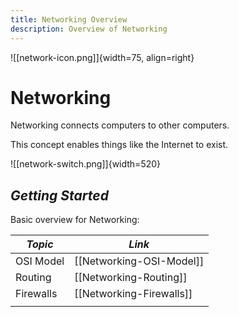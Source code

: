 ```yaml
---
title: Networking Overview
description: Overview of Networking
---
```


<!---- Image: Logo, Width 75 --------->
![[network-icon.png]]{width=75, align=right}

# Networking
Networking connects computers to other computers.

This concept enables things like the Internet to exist.

![[network-switch.png]]{width=520}

<!-- How Does It Fit Into Process?  -->

<!---- Image: Diagram, Width 720 ----->



<!----------------------------------------------------------------------------->

<!-- ## ***Nice to Know***
Information that will greatly help in understanding all things Networking:

| *Topic*                         | *Link*                                      |
| ------------------------------- | -------------------------------------       |
| Computer Basics                 | [[Computer-Basics]]                         |
| Windows Basics                  | [[Windows]]                                 |
|                                 |                                             | -->

<!----------------------------------------------------------------------------->

## ***Getting Started***
Basic overview for Networking:

| *Topic*                         | *Link*                                     |
| ------------------------------- | ------------------------------------------ |
| OSI Model                       | [[Networking-OSI-Model]]                   |
| Routing                         | [[Networking-Routing]]                     |
| Firewalls                       | [[Networking-Firewalls]]                   |
|                                 |                                            |

<!-- ## ***Deep Dive***
Specific information once fundamentals are understood:

| *Topic*                         | *Link*                                     |
| ------------------------------- | ------------------------------------------ |
| Common Terms & Definitions      | [[Networking-Glossary]]                    |
| In Memory Encryption            | [[Networking-In-Memory-Encryption]]        |
|                                 |                                            | -->

<!----------------------------------------------------------------------------->

<!-- ## ***Implementations***
Examples of *Networking* in real world use.

| *Topic*                         | *Link*                                     |
| ------------------------------- | ------------------------------------------ |
| HTTP                            | [[HTTP]]                                   |
| TCP                             | [[TCP]]                                    |
| MAC                             | [[MAC]]                                    |
|                                 |                                            | -->

<!----------------------------------------------------------------------------->

<!-- ## ***Common Questions***
Questions you may have:

| *Question*                           | *Answer*                              |
| ------------------------------------ | ------------------------------------- |
|                                      | [Answer](#inline-answer-1)            |
|                                      |                                       | -->

<!-- ## **Inline Answer 1** -->

<!----------------------------------------------------------------------------->

<!-- ## ***Related***
Topics related to Networking:

| *Topic & Link*                       | *Why*                                 |
| ------------------------------------ | ------------------------------------- |
| [[Business-Analysis]]                | Business Analysis                     |
| [[SDLC]]                             | Software Development Life Cycle       |
|                                      |                                       | -->

<!----------------------------------------------------------------------------->
